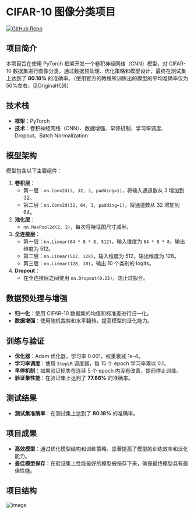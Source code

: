 # CIFAR-10 图像分类项目

[![GitHub Repo](https://img.shields.io/badge/GitHub-Repo-green)](https://github.com/yourusername/cifar10-classifier)

## 项目简介
本项目旨在使用 PyTorch 框架开发一个卷积神经网络（CNN）模型，对 CIFAR-10 数据集进行图像分类。通过数据预处理、优化策略和模型设计，最终在测试集上达到了 **80.18%** 的准确率。（使用官方的教程所训练出的模型的平均准确率仅为50%左右，见Original代码）

## 技术栈
- **框架**：PyTorch
- **技术**：卷积神经网络（CNN）、数据增强、早停机制、学习率调度、Dropout、Batch Normalization

## 模型架构
模型包含以下主要组件：
1. **卷积层**：
   - 第一层：`nn.Conv2d(3, 32, 3, padding=1)`，将输入通道数从 3 增加到 32。
   - 第二层：`nn.Conv2d(32, 64, 3, padding=1)`，将通道数从 32 增加到 64。
2. **池化层**：
   - `nn.MaxPool2d(2, 2)`，每次将特征图尺寸减半。
3. **全连接层**：
   - 第一层：`nn.Linear(64 * 8 * 8, 512)`，输入维度为 `64 * 8 * 8`，输出维度为 512。
   - 第二层：`nn.Linear(512, 128)`，输入维度为 512，输出维度为 128。
   - 第三层：`nn.Linear(128, 10)`，输出 10 个类别的 logits。
4. **Dropout**：
   - 在全连接层之间使用 `nn.Dropout(0.25)`，防止过拟合。

## 数据预处理与增强
- **归一化**：使用 CIFAR-10 数据集的均值和标准差进行归一化。
- **数据增强**：使用随机裁剪和水平翻转，提高模型的泛化能力。

## 训练与验证
- **优化器**：Adam 优化器，学习率 0.001，权重衰减 1e-4。
- **学习率调度**：使用 `StepLR` 调度器，每 15 个 epoch 学习率乘以 0.1。
- **早停机制**：如果验证损失在连续 5 个 epoch 内没有改善，提前停止训练。
- **验证集性能**：在验证集上达到了 **77.66%** 的准确率。

## 测试结果
- **测试集准确率**：在测试集上达到了 **80.18%** 的准确率。

## 项目成果
- **高效模型**：通过优化模型结构和训练策略，显著提高了模型的训练效率和泛化能力。
- **最佳模型保存**：在验证集上性能最好的模型被保存下来，确保最终模型具有最佳性能。

## 项目结构
![image](https://github.com/user-attachments/assets/e0007dc3-a735-4464-94d4-b305c10e6124)
